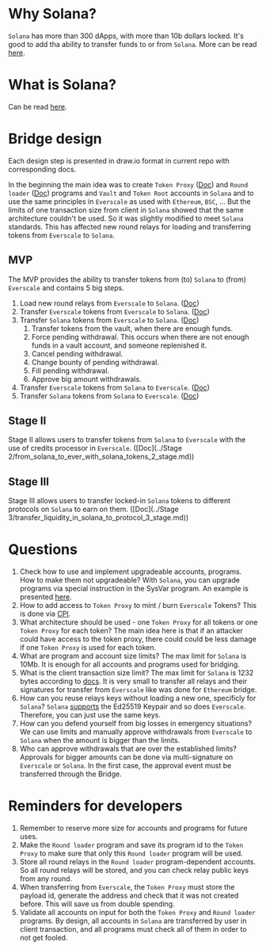 # Why Solana?

`Solana` has more than 300 dApps, with more than 10b dollars locked. It's good to add tha ability to transfer funds
to or from `Solana`. More can be read [here](https://docs.solana.com/ru/introduction#why-solana).

# What is Solana?

Can be read [here](https://docs.solana.com/ru/introduction#what-is-solana).

# Bridge design

Each design step is presented in draw.io format in current repo with corresponding docs.

In the beginning the main idea was to create `Token Proxy` ([Doc](../programs/token_proxy.md)) and `Round loader` ([Doc](../programs/round_loader.md)) programs and `Vault` and `Token Root` accounts in `Solana` 
and to use the same principles in `Everscale` as used with `Ethereum`, `BSC`, ... 
But the limits of one transaction size from client in `Solana` showed that the same architecture couldn't be used.
So it was slightly modified to meet `Solana` standards. This has affected new round relays for loading and transferring
tokens from `Everscale` to `Solana`.

## MVP

The MVP provides the ability to transfer tokens from (to) `Solana` to (from) `Everscale` and contains 5 big steps.

1. Load new round relays from `Everscale` to `Solana`. ([Doc](../MVP/relays_round_loading.md))
2. Transfer `Everscale` tokens from `Everscale` to `Solana`. ([Doc](../MVP/from_ever_to_solana_with_ever_tokens.md))
3. Transfer `Solana` tokens from `Everscale` to `Solana`. ([Doc](../MVP/from_ever_to_solana_with_solana_tokens.md))
   1. Transfer tokens from the vault, when there are enough funds.
   2. Force pending withdrawal. This occurs when there are not enough funds in a vault account, and someone replenished it.
   3. Cancel pending withdrawal.
   4. Change bounty of pending withdrawal.
   5. Fill pending withdrawal.
   6. Approve big amount withdrawals.
4. Transfer `Everscale` tokens from `Solana` to `Everscale`. ([Doc](../MVP/from_solana_to_ever_with_ever_tokens.md))
5. Transfer `Solana` tokens from `Solana` to `Everscale`. ([Doc](../MVP/from_solana_to_ever_with_solana_tokens.md))

## Stage II

Stage II allows users to transfer tokens from `Solana` to `Everscale` with the use of credits processor in `Everscale`. ([Doc](../Stage 2/from_solana_to_ever_with_solana_tokens_2_stage.md))

## Stage III

Stage III allows users to transfer locked-in `Solana` tokens to different protocols on `Solana` to earn on them. ([Doc](../Stage 3/transfer_liquidity_in_solana_to_protocol_3_stage.md))

# Questions

1. Check how to use and implement upgradeable accounts, programs. How to make them not upgradeable?
With `Solana`, you can upgrade programs via special instruction in the SysVar program. An example is presented [here](https://medium.com/coinmonks/solana-internals-part-2-how-is-a-solana-deployed-and-upgraded-d0ae52601b99).
2. How to add access to `Token Proxy` to mint / burn `Everscale` Tokens?
This is done via [CPI](https://docs.solana.com/developing/programming-model/calling-between-programs).
3. What architecture should be used - one `Token Proxy` for all tokens or one `Token Proxy` for each token?
The main idea here is that if an attacker could have access to the token proxy, there could could be less damage 
if one `Token Proxy` is used for each token.
4. What are program and account size limits?
The max limit for `Solana` is 10Mb. It is enough for all accounts and programs used for bridging.
5. What is the client transaction size limit?
The max limit for `Solana` is 1232 bytes according to [docs](https://docs.solana.com/ru/proposals/transactions-v2). 
It is very small to transfer all relays and their signatures for transfer from `Everscale` like was done for `Ethereum` bridge.
6. How can you reuse relays keys without loading a new one, specificly for `Solana`?
`Solana` [supports](https://solana-labs.github.io/solana-web3.js/classes/Keypair.html) the Ed25519 Keypair and so does `Everscale`.
Therefore, you can just use the same keys.
7. How can you defend yourself from big losses in emergency situations?
We can use limits and manually approve withdrawals from `Everscale` to `Solana` when the amount is bigger than the limits.
8. Who can approve withdrawals that are over the established limits?
Approvals for bigger amounts can be done via multi-signature on `Everscale` or `Solana`. In the first case, the approval event must be transferred through the Bridge.

# Reminders for developers

1. Remember to reserve more size for accounts and programs for future uses.
2. Make the `Round loader` program and save its program id to the `Token Proxy` to make sure that only this `Round loader` program will be used.
3. Store all round relays in the `Round loader` program-dependent accounts. So all round relays will be stored, and you can check relay public keys from any round.
4. When transferring from `Everscale`, the `Token Proxy` must store the payload id, generate the address and check that it was not created before. This will save us from double spending.
5. Validate all accounts on input for both the `Token Proxy` and `Round loader` programs. By design, all accounts in `Solana` are 
transferred by user in client transaction, and all programs must check all of them in order to not get fooled.
